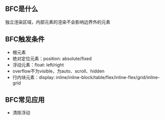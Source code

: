 ## BFC是什么

独立渲染区域，内部元素的渲染不会影响边界外的元素

## BFC触发条件

- 根元素
- 绝对定位元素：position: absolute/fixed
- 浮动元素：float: left/right
- overflow不为visible，为auto、scroll、hidden
- 行内块元素：display: inline/inline-block/table/flex/inline-flex/grid/inline-grid

## BFC常见应用

- 清除浮动
